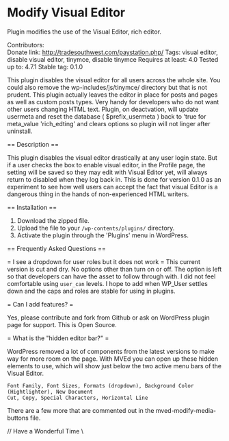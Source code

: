 # Modify Visual Editor
Plugin modifies the use of the Visual Editor, rich editor.

Contributors:  
Donate link: http://tradesouthwest.com/paystation.php/
Tags: visual editor, disable visual editor, tinymce, disable tinymce
Requires at least: 4.0
Tested up to: 4.7.1
Stable tag: 0.1.0


This plugin disables the visual editor for all users across the whole site. You could also remove the wp-includes/js/tinymce/ directory but that is not prudent. This plugin actually leaves the editor in place for posts and pages as well as custom posts types. Very handy for developers who do not want other users changing HTML text. Plugin, on deactvation, will update usermeta and reset the database ( $prefix_usermeta ) back to 'true for meta_value 'rich_edting' and clears options so plugin will not linger after uninstall.

== Description ==

This plugin disables the visual editor drastically at any user login state. But if a user checks the box to enable visual editor, in the Profile page, the setting will be saved so they may edit with Visual Editor yet, will always return to disabled when they log back in. This is done for version 0.1.0 as an experiment to see how well users can accept the fact that visual Editor is a dangerous thing in the hands of non-experienced HTML writers. 


== Installation ==

1. Download the zipped file.
2. Upload the file to your `/wp-contents/plugins/` directory.
3. Activate the plugin through the 'Plugins' menu in WordPress.

== Frequently Asked Questions ==

= I see a dropdown for user roles but it does not work =
This current version is cut and dry. No options other than turn on or off. The option is left so that developers can have the asset to follow through with. I did not feel comfortable using `user_can` levels. I hope to add when WP_User settles down and the caps and roles are stable for using in  plugins. 

= Can I add features? =

Yes, please contribute and fork from Github or ask on WordPress plugin page for support. This is Open Source.

= What is the "hidden editor bar?" =

WordPress removed a lot of components from the latest versions to make way for more room on the page. With MVEd you can open up these hidden elements to use, which will show just below the two active menu bars of the Visual Editor. 

    Font Family, Font Sizes, Formats (dropdown), Background Color (Hightlighter), New Document
    Cut, Copy, Special Characters, Horizontal Line
    
There are a few more that are commented out in the mved-modify-media-buttons file.



// Have a Wonderful Time \\
